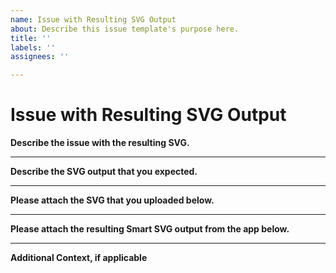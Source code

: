 ```yaml
---
name: Issue with Resulting SVG Output
about: Describe this issue template's purpose here.
title: ''
labels: ''
assignees: ''

---
```


# Issue with Resulting SVG Output
**Describe the issue with the resulting SVG.**


---
**Describe the SVG output that you expected.**


---
**Please attach the SVG that you uploaded below.**


---
**Please attach the resulting Smart SVG output from the app below.**


---
**Additional Context, if applicable**
